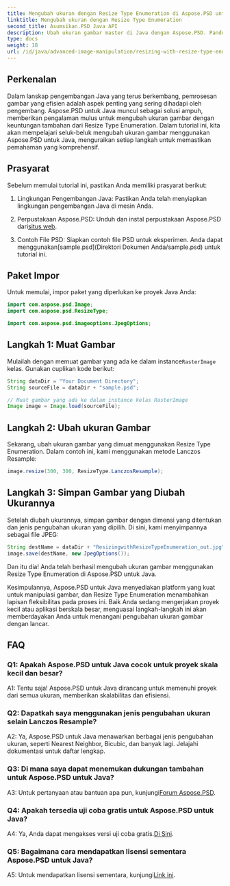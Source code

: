 ```yaml
---
title: Mengubah ukuran dengan Resize Type Enumeration di Aspose.PSD untuk Java
linktitle: Mengubah ukuran dengan Resize Type Enumeration
second_title: Asumsikan.PSD Java API
description: Ubah ukuran gambar master di Java dengan Aspose.PSD. Panduan langkah demi langkah menggunakan Resize Type Enumeration.
type: docs
weight: 18
url: /id/java/advanced-image-manipulation/resizing-with-resize-type-enumeration/
---
```

## Perkenalan

Dalam lanskap pengembangan Java yang terus berkembang, pemrosesan gambar yang efisien adalah aspek penting yang sering dihadapi oleh pengembang. Aspose.PSD untuk Java muncul sebagai solusi ampuh, memberikan pengalaman mulus untuk mengubah ukuran gambar dengan keuntungan tambahan dari Resize Type Enumeration. Dalam tutorial ini, kita akan mempelajari seluk-beluk mengubah ukuran gambar menggunakan Aspose.PSD untuk Java, menguraikan setiap langkah untuk memastikan pemahaman yang komprehensif.

## Prasyarat

Sebelum memulai tutorial ini, pastikan Anda memiliki prasyarat berikut:

1. Lingkungan Pengembangan Java: Pastikan Anda telah menyiapkan lingkungan pengembangan Java di mesin Anda.

2. Perpustakaan Aspose.PSD: Unduh dan instal perpustakaan Aspose.PSD dari[situs web](https://releases.aspose.com/psd/java/).

3.  Contoh File PSD: Siapkan contoh file PSD untuk eksperimen. Anda dapat menggunakan[sample.psd](Direktori Dokumen Anda/sample.psd) untuk tutorial ini.

## Paket Impor

Untuk memulai, impor paket yang diperlukan ke proyek Java Anda:

```java
import com.aspose.psd.Image;
import com.aspose.psd.ResizeType;

import com.aspose.psd.imageoptions.JpegOptions;
```

## Langkah 1: Muat Gambar

 Mulailah dengan memuat gambar yang ada ke dalam instance`RasterImage` kelas. Gunakan cuplikan kode berikut:

```java
String dataDir = "Your Document Directory";
String sourceFile = dataDir + "sample.psd";

// Muat gambar yang ada ke dalam instance kelas RasterImage
Image image = Image.load(sourceFile);
```

## Langkah 2: Ubah ukuran Gambar

Sekarang, ubah ukuran gambar yang dimuat menggunakan Resize Type Enumeration. Dalam contoh ini, kami menggunakan metode Lanczos Resample:

```java
image.resize(300, 300, ResizeType.LanczosResample);
```

## Langkah 3: Simpan Gambar yang Diubah Ukurannya

Setelah diubah ukurannya, simpan gambar dengan dimensi yang ditentukan dan jenis pengubahan ukuran yang dipilih. Di sini, kami menyimpannya sebagai file JPEG:

```java
String destName = dataDir + "ResizingwithResizeTypeEnumeration_out.jpg";
image.save(destName, new JpegOptions());
```

Dan itu dia! Anda telah berhasil mengubah ukuran gambar menggunakan Resize Type Enumeration di Aspose.PSD untuk Java.

Kesimpulannya, Aspose.PSD untuk Java menyediakan platform yang kuat untuk manipulasi gambar, dan Resize Type Enumeration menambahkan lapisan fleksibilitas pada proses ini. Baik Anda sedang mengerjakan proyek kecil atau aplikasi berskala besar, menguasai langkah-langkah ini akan memberdayakan Anda untuk menangani pengubahan ukuran gambar dengan lancar.

## FAQ

### Q1: Apakah Aspose.PSD untuk Java cocok untuk proyek skala kecil dan besar?

A1: Tentu saja! Aspose.PSD untuk Java dirancang untuk memenuhi proyek dari semua ukuran, memberikan skalabilitas dan efisiensi.

### Q2: Dapatkah saya menggunakan jenis pengubahan ukuran selain Lanczos Resample?

A2: Ya, Aspose.PSD untuk Java menawarkan berbagai jenis pengubahan ukuran, seperti Nearest Neighbor, Bicubic, dan banyak lagi. Jelajahi dokumentasi untuk daftar lengkap.

### Q3: Di mana saya dapat menemukan dukungan tambahan untuk Aspose.PSD untuk Java?

 A3: Untuk pertanyaan atau bantuan apa pun, kunjungi[Forum Aspose.PSD](https://forum.aspose.com/c/psd/34).

### Q4: Apakah tersedia uji coba gratis untuk Aspose.PSD untuk Java?

 A4: Ya, Anda dapat mengakses versi uji coba gratis.[Di Sini](https://releases.aspose.com/).

### Q5: Bagaimana cara mendapatkan lisensi sementara Aspose.PSD untuk Java?

 A5: Untuk mendapatkan lisensi sementara, kunjungi[Link ini](https://purchase.aspose.com/temporary-license/).
